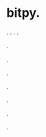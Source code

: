 # bitpy.
.
.
.
.












.






















































.
























.



























.

















































































.































































.








































































.
